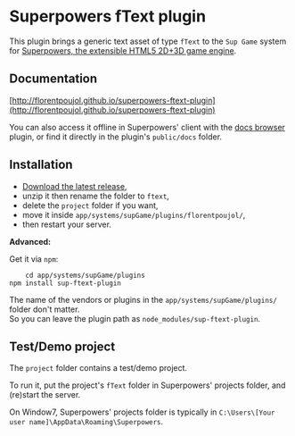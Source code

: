 # Superpowers fText plugin

This plugin brings a generic text asset of type `fText` to the `Sup Game` system for [Superpowers, the extensible HTML5 2D+3D game engine](http://sparklinlabs.com).


## Documentation

[http://florentpoujol.github.io/superpowers-ftext-plugin](http://florentpoujol.github.io/superpowers-ftext-plugin)

You can also access it offline in Superpowers' client with the [docs browser](https://github.com/florentpoujol/superpowers-docs-browser-plugin) plugin, or find it directly in the plugin's `public/docs` folder.


## Installation

- [Download the latest release](https://github.com/florentpoujol/superpowers-ftext-plugin/releases),
- unzip it then rename the folder to `ftext`,
- delete the `project` folder if you want,
- move it inside `app/systems/supGame/plugins/florentpoujol/`,
- then restart your server.

__Advanced:__

Get it via `npm`:
		
		cd app/systems/supGame/plugins
    npm install sup-ftext-plugin

The name of the vendors or plugins in the `app/systems/supGame/plugins/` folder don't matter.  
So you can leave the plugin path as `node_modules/sup-ftext-plugin`.


## Test/Demo project

The `project` folder contains a test/demo project.  

To run it, put the project's `fText` folder in Superpowers' projects folder, and (re)start the server.

On Window7, Superpowers' projects folder is typically in `C:\Users\[Your user name]\AppData\Roaming\Superpowers`.
